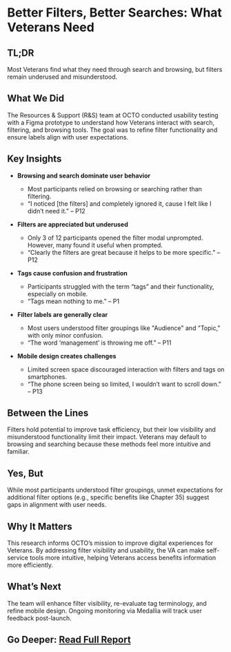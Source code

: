 # Better Filters, Better Searches: What Veterans Need

## TL;DR  
Most Veterans find what they need through search and browsing, but filters remain underused and misunderstood.

## What We Did  
The Resources & Support (R&S) team at OCTO conducted usability testing with a Figma prototype to understand how Veterans interact with search, filtering, and browsing tools. The goal was to refine filter functionality and ensure labels align with user expectations.

## Key Insights  
- **Browsing and search dominate user behavior**  
  - Most participants relied on browsing or searching rather than filtering.  
  - “I noticed [the filters] and completely ignored it, cause I felt like I didn’t need it.” – P12  

- **Filters are appreciated but underused**  
  - Only 3 of 12 participants opened the filter modal unprompted. However, many found it useful when prompted.  
  - “Clearly the filters are great because it helps to be more specific.” – P12  

- **Tags cause confusion and frustration**  
  - Participants struggled with the term “tags” and their functionality, especially on mobile.  
  - “Tags mean nothing to me.” – P1  

- **Filter labels are generally clear**  
  - Most users understood filter groupings like "Audience" and "Topic," with only minor confusion.  
  - “The word ‘management’ is throwing me off.” – P11  

- **Mobile design creates challenges**  
  - Limited screen space discouraged interaction with filters and tags on smartphones.  
  - “The phone screen being so limited, I wouldn’t want to scroll down.” – P13  

## Between the Lines  
Filters hold potential to improve task efficiency, but their low visibility and misunderstood functionality limit their impact. Veterans may default to browsing and searching because these methods feel more intuitive and familiar.

## Yes, But  
While most participants understood filter groupings, unmet expectations for additional filter options (e.g., specific benefits like Chapter 35) suggest gaps in alignment with user needs.

## Why It Matters  
This research informs OCTO’s mission to improve digital experiences for Veterans. By addressing filter visibility and usability, the VA can make self-service tools more intuitive, helping Veterans access benefits information more efficiently.

## What’s Next  
The team will enhance filter visibility, re-evaluate tag terminology, and refine mobile design. Ongoing monitoring via Medallia will track user feedback post-launch.

## Go Deeper: [Read Full Report](https://github.com/department-of-veterans-affairs/va.gov-team/blob/master/products/resources-and-support/research/2024-search-filters/research-report.md)  
